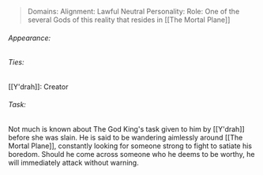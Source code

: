 > Domains: 
> Alignment: Lawful Neutral
> Personality: 
> Role: One of the several Gods of this reality that resides in [[The Mortal Plane]]

###### Appearance:

###### Ties:
[[Y'drah]]: Creator
###### Task:
Not much is known about The God King's task given to him by [[Y'drah]] before she was slain. He is said to be wandering aimlessly around [[The Mortal Plane]], constantly looking for someone strong to fight to satiate his boredom. Should he come across someone who he deems to be worthy, he will immediately attack without warning.